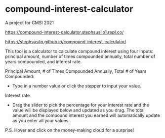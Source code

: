 # compound-interest-calculator

A project for CMSI 2021

https://compound-interest-calculator.stephsusilo1.repl.co/

https://stephsusilo.github.io/compound-interest-calculator/

This tool is a calculator to calculate compound interest using four inputs: principal amount, number of times compounded annually, total number of years compounded, and interest rate.

Principal Amount, # of Times Compounded Annually,  Total # of Years Compounded: 
* Type in a number value or click the stepper to input your value.

Interest rate
* Drag the slider to pick the percentage for your interest rate and the value will be displayed below and updated as you drag. The total amount and the compound interest you earned will automatically update as you enter all your values.

P.S. Hover and click on the money-making cloud for a surprise!
